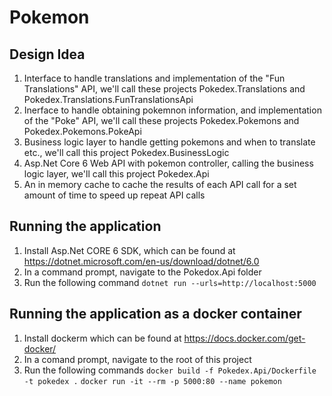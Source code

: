 # Pokemon
## Design Idea
1. Interface to handle translations and implementation of the "Fun Translations" API, we'll call these projects Pokedex.Translations and Pokedex.Translations.FunTranslationsApi
2. Inerface to handle obtaining pokemnon information, and implementation of the "Poke" API, we'll call these projects Pokedex.Pokemons and Pokedex.Pokemons.PokeApi
3. Business logic layer to handle getting pokemons and when to translate etc., we'll call this project Pokedex.BusinessLogic
4. Asp.Net Core 6 Web API with pokemon controller, calling the business logic layer, we'll call this project Pokedex.Api
5. An in memory cache to cache the results of each API call for a set amount of time to speed up repeat API calls

## Running the application
1. Install Asp.Net CORE 6 SDK, which can be found at https://dotnet.microsoft.com/en-us/download/dotnet/6.0
2. In a command prompt, navigate to the Pokedox.Api folder
3. Run the following command
```dotnet run --urls=http://localhost:5000```

## Running the application as a docker container
1. Install dockerm which can be found at https://docs.docker.com/get-docker/
2. In a comand prompt, navigate to the root of this project
3. Run the following commands
```docker build -f Pokedex.Api/Dockerfile -t pokedex .```
```docker run -it --rm -p 5000:80 --name pokemon```